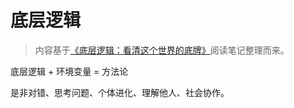 # 底层逻辑

> 内容基于[《底层逻辑：看清这个世界的底牌》](https://book.douban.com/subject/35620025/)阅读笔记整理而来。

底层逻辑 + 环境变量 = 方法论

是非对错、思考问题、个体进化、理解他人、社会协作。